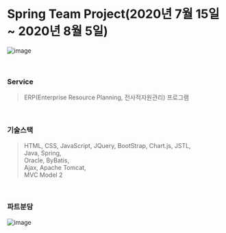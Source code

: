 # Spring Team Project(2020년 7월 15일 ~ 2020년 8월 5일)
![image](https://user-images.githubusercontent.com/7114874/120634339-191edb80-c4a6-11eb-91d9-9c0db9603c32.png)

<br>

### Service
> ERP(Enterprise Resource Planning, 전사적자원관리) 프로그램

<br>

### 기술스택
> HTML, CSS, JavaScript, JQuery, BootStrap, Chart.js, JSTL, <br>
> Java, Spring, <br>
> Oracle, ByBatis, <br>
> Ajax, Apache Tomcat, <br>
> MVC Model 2

<br>

### 파트분담
![image](https://user-images.githubusercontent.com/7114874/120634484-43709900-c4a6-11eb-9846-c7a2b61145f7.png)
